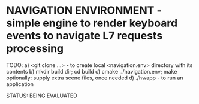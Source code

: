 # NAVIGATION ENVIRONMENT - simple engine to render keyboard events to navigate L7 requests processing

TODO:
    a) <git clone ...> - to create local <navigation.env> directory with its contents
    b) mkdir build dir; cd build
    c) cmake ../navigation.env; make
    optionally: supply extra scene files, once needed
    d) ./hwapp - to run an application

STATUS: BEING EVALUATED